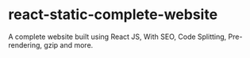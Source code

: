 # react-static-complete-website
A complete website built using React JS, With SEO, Code Splitting, Pre-rendering, gzip and more.
